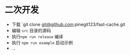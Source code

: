 # 二次开发

- 下载 `git clone git@github.com:pinegit123/fast-cache.git
- 编辑 `src` 目录的源码
- 执行`npm run release` 编译
- 执行 `npm run example` 启动示例
- ...

